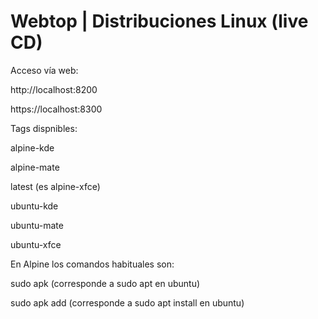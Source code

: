 # Webtop | Distribuciones Linux (live CD)

Acceso vía web:

http://localhost:8200

https://localhost:8300

Tags dispnibles:

alpine-kde

alpine-mate

latest (es alpine-xfce)

ubuntu-kde

ubuntu-mate

ubuntu-xfce

En Alpine los comandos habituales son:

sudo apk (corresponde a sudo apt en ubuntu)

sudo apk add (corresponde a sudo apt install en ubuntu)
